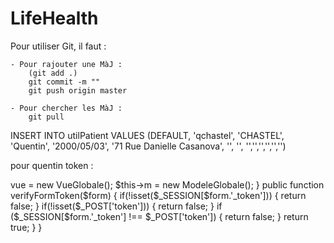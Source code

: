 # LifeHealth

Pour utiliser Git, il faut :
 
    - Pour rajouter une MàJ :
        (git add .)
        git commit -m ""
        git push origin master
        
    - Pour chercher les MàJ :
        git pull

INSERT INTO utilPatient VALUES (DEFAULT, 'qchastel', 'CHASTEL', 'Quentin', '2000/05/03', '71 Rue Danielle Casanova', '', '', '','','','','','')

pour quentin token :
<?php
require_once 'modele_globale.php';
require_once 'vue_globale.php';

class ContGlobale {

    protected $vueG;
    protected $modeleG;

    public function __construct () {
        $this->vue = new VueGlobale();
        $this->m = new ModeleGlobale();
    }

    public function verifyFormToken($form) {
        if(!isset($_SESSION[$form.'_token'])) { 
            return false;
        }
        if(!isset($_POST['token'])) {
            return false;
        }
        if ($_SESSION[$form.'_token'] !== $_POST['token']) {
            return false;
        }
        return true;
    }
    
   
}
